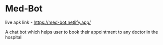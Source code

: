 # Med-Bot

live apk link - https://med-bot.netlify.app/

A chat bot which helps user to book their appointment to any doctor in the hospital
